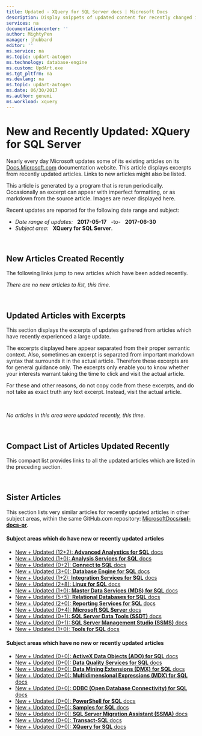 ```yaml
---
title: Updated - XQuery for SQL Server docs | Microsoft Docs
description: Display snippets of updated content for recently changed in documentation, for XQuery for Microsoft SQL Server.
services: na
documentationcenter: ''
author: MightyPen
manager: jhubbard
editor: ''
ms.service: na
ms.topic: updart-autogen
ms.technology: database-engine
ms.custom: UpdArt.exe
ms.tgt_pltfrm: na
ms.devlang: na
ms.topic: updart-autogen
ms.date: 06/30/2017
ms.author: genemi
ms.workload: xquery
---
```

# New and Recently Updated: XQuery for SQL Server



Nearly every day Microsoft updates some of its existing articles on its [Docs.Microsoft.com](http://docs.microsoft.com/) documentation website. This article displays excerpts from recently updated articles. Links to new articles might also be listed.

This article is generated by a program that is rerun periodically. Occasionally an excerpt can appear with imperfect formatting, or as markdown from the source article. Images are never displayed here.

Recent updates are reported for the following date range and subject:



- *Date range of updates:* &nbsp; **2017-05-17** &nbsp; -to- &nbsp; **2017-06-30**
- *Subject area:* &nbsp; **XQuery for SQL Server**.




&nbsp;

## New Articles Created Recently

The following links jump to new articles which have been added recently.


*There are no new articles to list, this time.*



&nbsp;

## Updated Articles with Excerpts

This section displays the excerpts of updates gathered from articles which have recently experienced a large update.

The excerpts displayed here appear separated from their proper semantic context. Also, sometimes an excerpt is separated from important markdown syntax that surrounds it in the actual article. Therefore these excerpts are for general guidance only. The excerpts only enable you to know whether your interests warrant taking the time to click and visit the actual article.

For these and other reasons, do not copy code from these excerpts, and do not take as exact truth any text excerpt. Instead, visit the actual article.



&nbsp;

*No articles in this area were updated recently, this time.*



&nbsp;

<a name="compactupdatedlist"/>

## Compact List of Articles Updated Recently

This compact list provides links to all the updated articles which are listed in the preceding section.




<a name="sisters2"/>

&nbsp;

## Sister Articles

This section lists very similar articles for recently updated articles in other subject areas, within the same GitHub.com repository: [MicrosoftDocs/**sql-docs-pr**](https://github.com/microsoftdocs/sql-docs-pr/).

<!--  20170630-1150  -->

#### Subject areas which do have new or recently updated articles

- [New + Updated (12+2): **Advanced Analystics for SQL** docs](/sql/advanced-analytics-new-updated-sql-docs-pr)
- [New + Updated (1+0):  **Analysis Services for SQL** docs](/sql/analysis-services-new-updated-sql-docs-pr)
- [New + Updated (0+2):  **Connect to SQL** docs](/sql/connect-new-updated-sql-docs-pr)
- [New + Updated (3+0):  **Database Engine for SQL** docs](/sql/database-engine-new-updated-sql-docs-pr)
- [New + Updated (1+2):  **Integration Services for SQL** docs](/sql/integration-services-new-updated-sql-docs-pr)
- [New + Updated (2+8):  **Linux for SQL** docs](/sql/linux-new-updated-sql-docs-pr)
- [New + Updated (1+0):  **Master Data Services (MDS) for SQL** docs](/sql/master-data-services-new-updated-sql-docs-pr)
- [New + Updated (5+5):  **Relational Databases for SQL** docs](/sql/relational-databases-new-updated-sql-docs-pr)
- [New + Updated (2+0):  **Reporting Services for SQL** docs](/sql/reporting-services-new-updated-sql-docs-pr)
- [New + Updated (0+4):  **Microsoft SQL Server** docs](/sql/sql-server-new-updated-sql-docs-pr)
- [New + Updated (0+1):  **SQL Server Data Tools (SSDT)** docs](/sql/ssdt-new-updated-sql-docs-pr)
- [New + Updated (0+1):  **SQL Server Management Studio (SSMS)** docs](/sql/ssms-new-updated-sql-docs-pr)
- [New + Updated (1+0):  **Tools for SQL** docs](/sql/tools-new-updated-sql-docs-pr)


#### Subject areas which have no new or recently updated articles

- [New + Updated (0+0): **ActiveX Data Objects (ADO) for SQL** docs](/sql/ado-new-updated-sql-docs-pr)
- [New + Updated (0+0): **Data Quality Services for SQL** docs](/sql/data-quality-services-new-updated-sql-docs-pr)
- [New + Updated (0+0): **Data Mining Extensions (DMX) for SQL** docs](/sql/dmx-new-updated-sql-docs-pr)
- [New + Updated (0+0): **Multidimensional Expressions (MDX) for SQL** docs](/sql/mdx-new-updated-sql-docs-pr)
- [New + Updated (0+0): **ODBC (Open Database Connectivity) for SQL** docs](/sql/odbc-new-updated-sql-docs-pr)
- [New + Updated (0+0): **PowerShell for SQL** docs](/sql/powershell-new-updated-sql-docs-pr)
- [New + Updated (0+0): **Samples for SQL** docs](/sql/sample-new-updated-sql-docs-pr)
- [New + Updated (0+0): **SQL Server Migration Assistant (SSMA)** docs](/sql/ssma-new-updated-sql-docs-pr)
- [New + Updated (0+0): **Transact-SQL** docs](/sql/t-sql-new-updated-sql-docs-pr)
- [New + Updated (0+0): **XQuery for SQL** docs](/sql/xquery-new-updated-sql-docs-pr)


&nbsp;

